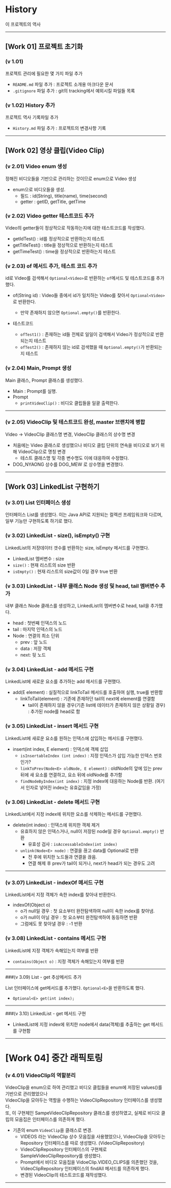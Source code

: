 
# History

이 프로젝트의 역사

---

## [Work 01] 프로젝트 초기화

### (v 1.01) 

프로젝트 관리에 필요한 몇 가지 파일 추가

- `README.md` 파일 추가 : 프로젝트 소개용 마크다운 문서
- `.gitignore` 파일 추가 : git의 tracking에서 예외시킬 파일들 목록


### (v 1.02) History 추가

프로젝트 역사 기록파일 추가

- `History.md` 파일 추가 : 프로젝트의 변경사항 기록

---

## [Work 02] 영상 클립(Video Clip)

### (v 2.01) Video enum 생성

정해진 비디오들을 기반으로 관리하는 것이므로 enum으로 Video 생성

- enum으로 비디오들을 생성.
  - 필드 : id(String), title(name), time(second)
  - getter : getID, getTitle, getTime

### (v 2.02) Video getter 테스트코드 추가

Video의 getter들이 정상적으로 작동하는지에 대한 테스트코드를 작성했다.

- getIdTest() : id를 정상적으로 반환하는지 테스트
- getTitleTest() : title을 정상적으로 반환하는지 테스트
- getTimeTest() : time을 정상적으로 반환하는지 테스트

### (v 2.03) of 메서드 추가, 테스트 코드 추가

id로 Video를 검색해서 `Optional<Video>`로 반환하는 `of`메서드 및 테스트코드를 추가했다.

- of(String id) : Video들 중에서 id가 일치하는 Video를 찾아서 `Optional<Video>`로 반환한다.
  - 만약 존재하지 않으면 `Optional.empty()`를 반환한다.

- 테스트코드
  - `ofTest1()` : 존재하는 id들 전체로 일일이 검색해서 Video가 정상적으로 반환되는지 테스트
  - `ofTest2()` : 존재하지 않는 id로 검색했을 때 `Optional.empty()`가 반환되는지 테스트

### (v 2.04) Main, Prompt 생성

Main 클래스, Prompt 클래스를 생성했다.

- Main : Prompt를 실행.
- Prompt
  - `printVideoClip()` : 비디오 클립들을 일괄 출력한다.

---

### (v 2.05) VideoClip 및 테스트코드 완성, master 브랜치에 병합

Video -> VideoClip 클래스명 변경, VideoClip 클래스의 상수명 변경

- 처음에는 Video 클래스로 생성했으나 비디오 클립 단위의 연속을 비디오로 보기 위해 VideoClip으로 명칭 변경
  - 테스트 클래스명 및 각종 변수명도 이에 대응하여 수정했다.
- DOG_NYAONG 상수를 DOG_MEW 로 상수명을 변경했다.

---

## [Work 03] LinkedList 구현하기

### (v 3.01) List 인터페이스 생성

인터페이스 List를 생성했다. 이는 Java API로 지원되는 컬렉션 프레임워크와 다르며, 일부 기능만 구현하도록 하기로 했다.

### (v 3.02) LinkedList - size(), isEmpty() 구현

LinkedList의 저장데이터 갯수를 반환하는 size, isEmpty 메서드를 구현했다.

- LinkedList 멤버변수 : size
- `size()` : 현재 리스트의 size 반환
- `isEmpty()` : 현재 리스트의 size값이 0일 경우 true 반환

### (v 3.03) LinkedList - 내부 클래스 Node 생성 및 head, tail 멤버변수 추가

내부 클래스 Node 클래스를 생성하고, LinkedList의 멤버변수로 head, tail을 추가했다.

- head : 첫번째 인덱스의 노드
- tail : 마지막 인덱스의 노드
- Node : 연결의 최소 단위
  - prev : 앞 노드
  - data : 저장 객체
  - next: 뒷 노드

### (v 3.04) LinkedList - add 메서드 구현

LinkedList에 새로운 요소를 추가하는 add 메서드를 구현했다.

- add(E element) : 실질적으로 linkToTail 메서드를 호출하여 실행, true를 반환함
  - linkToTail(element) : 기존에 존재하던 tail의 next에 element를 연결함
    - tail이 존재하지 않을 경우(기존 list에 데이터가 존재하지 않은 상황일 경우) : 추가된 node를 head로 함
    
### (v 3.05) LinkedList - insert 메서드 구현

LinkedList에 새로운 요소를 원하는 인덱스에 삽입하는 메서드를 구현했다.

- insert(int index, E element) : 인덱스에 객체 삽입
  - `isInsertableIndex (int index)` : 지정 인덱스가 삽입 가능한 인덱스 번호인가?
  - `linkToPrev(Node<E> oldNode, E element)` : oldNode의 앞에 있는 prev 뒤에 새 요소를 연결하고, 요소 뒤에 oldNode를 추가함
  - `findNodeByIndex(int index)` : 지정 index에 대응하는 Node를 반환. (여기서 인자로 넣어진 index는 유효값임을 가정)


### (v 3.06) LinkedList - delete 메서드 구현

LinkedList에서 지정 index에 위치한 요소를 삭제하는 메서드를 구현했다.

- delete(int index) : 인덱스에 위치한 객체 제거
  - 유효하지 않은 인덱스거나, null이 저장된 node일 경우 `Optional.empty()` 반환
    - 유효성 검사 : `isAccessableIndex(int index)`
  - `unlink(Node<E> node)` : 연결을 끊고 data를 Optional로 반환
    - 전 후에 위치한 노드들과 연결을 끊음.
    - 연결 해제 후 prev가 tail이 되거나, next가 head가 되는 경우도 고려
  
---

### (v 3.07) LinkedList - indexOf 메서드 구현

LinkedList에서 지정 객체가 속한 index를 찾아내 반환한다.

- indexOf(Object o)
  - o가 null일 경우 : 첫 요소부터 완전탐색하여 null이 속한 index를 찾아냄.
  - o가 null이 아닐 경우 : 첫 요소부터 완전탐색하여 동등하면 반환
  - 그럼에도 못 찾아낼 경우 : -1 반환

### (v 3.08) LinkedList - contains 메서드 구현

LinkedList에 지정 객체가 속해있는지 여부를 반환

- `contains(Object o)` : 지정 객체가 속해있는지 여부를 반환

---

###(v 3.09) List - get 추상메서드 추가

List 인터페이스에 get메서드를 추가했다. `Optional<E>`을 반환하도록 했다.

- `Optional<E> get(int index);`

---


###(v 3.10) LinkedList - get 메서드 구현

- LinkedList에 지정 index에 위치한 node에서 data(객체)를 추출하는 get 메서드를 구현함

---

# [Work 04] 중간 래픽토링

### (v 4.01) VideoClip의 역할분리

VideoClip을 enum으로 하여 관리했고 비디오 클립들을 enum에 저장된 values()를 기반으로 관리했었으나  
VideoClip을 모아두는 역할을 수행하는 VideoClipRepository 인터페이스를 생성했다.  
또, 이 구현체인 SampeVideoClipRepository 클래스를 생성하였고, 실제로 비디오 클립의 모음집은 인터페이스를 의존하게 했다.  

- 기존의 enum `VideoClip`을 클래스로 변경.
  - VIDEOS 라는 VideoClip 상수 모음집을 사용했었으나, VideoClip을 모아두는 Repository 인터페이스를 따로 생성했다. (VideoClipRepository)
  - VideoClipRepository 인터페이스의 구현체로 SampleVideoClipRepository를 생성했다.
  - Prompt에서 비디오 모음집을 VidoeClip.VIDEO_CLIPS를 의존했던 것을, VideoClipRepository 인터페이스의 findAll 메서드를 의존하게 했다.
  - 변경된 VideoClip의 테스트코드를 재작성했다.

---

